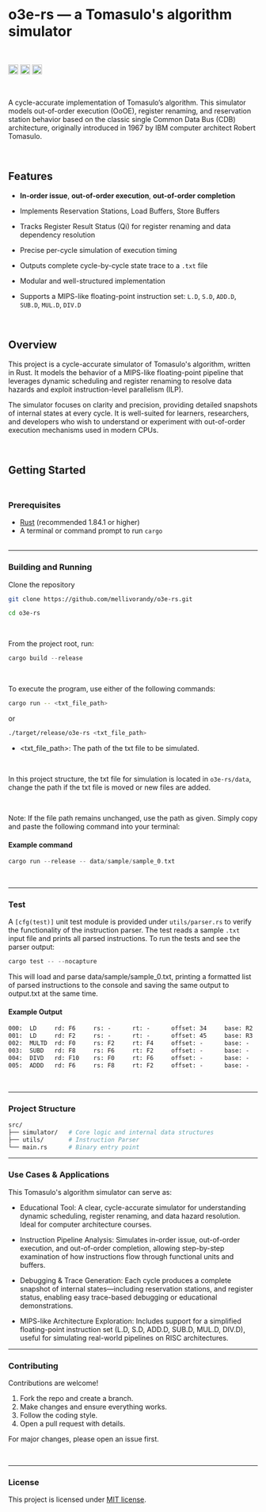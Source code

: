 # o3e-rs &mdash; a Tomasulo's algorithm simulator 

<br>

[<img alt="github" src="https://img.shields.io/badge/MELLIVORANDY%2Fo3e--rs-%23f5cc5b?style=for-the-badge&logo=GITHUB&label=GITHUB" height="20">](https://github.com/mellivorandy/o3e-rs)
[<img alt="build" src="https://github.com/mellivorandy/o3e-rs/actions/workflows/rust.yml/badge.svg" height="20">](https://github.com/mellivorandy/o3e-rs/actions)
[<img alt="license" src="https://img.shields.io/github/license/mellivorandy/o3e-rs?style=for-the-badge&logo=GITHUB&color=light%20green" height="20">](https://github.com/mellivorandy/o3e-rs?tab=MIT-1-ov-file)

<br>

A cycle-accurate implementation of Tomasulo’s algorithm. This simulator models out-of-order execution (OoOE), register renaming, and reservation station behavior based on the classic single Common Data Bus (CDB) architecture, originally introduced in 1967 by IBM computer architect Robert Tomasulo.

<br>

## Features

- **In-order issue**, **out-of-order execution**, **out-of-order completion**

- Implements Reservation Stations, Load Buffers, Store Buffers

- Tracks Register Result Status (Qi) for register renaming and data dependency resolution

- Precise per-cycle simulation of execution timing

- Outputs complete cycle-by-cycle state trace to a `.txt` file

- Modular and well-structured implementation

- Supports a MIPS-like floating-point instruction set: `L.D`, `S.D`, `ADD.D`, `SUB.D`, `MUL.D`, `DIV.D`

<br>

## Overview

This project is a cycle-accurate simulator of Tomasulo's algorithm, written in Rust. It models the behavior of a MIPS-like floating-point pipeline that leverages dynamic scheduling and register renaming to resolve data hazards and exploit instruction-level parallelism (ILP).

The simulator focuses on clarity and precision, providing detailed snapshots of internal states at every cycle. It is well-suited for learners, researchers, and developers who wish to understand or experiment with out-of-order execution mechanisms used in modern CPUs.

<br>

## Getting Started <br><br>

### Prerequisites

- [Rust](https://www.rust-lang.org/) (recommended 1.84.1 or higher)
- A terminal or command prompt to run `cargo`
<br><br>
---

### Building and Running

Clone the repository

```bash
git clone https://github.com/mellivorandy/o3e-rs.git
```

```bash
cd o3e-rs
```

<br>

From the project root, run:

```Rust
cargo build --release
```

<br>

To execute the program, use either of the following commands:

```bash
cargo run -- <txt_file_path>
```

or

```bash
./target/release/o3e-rs <txt_file_path>
```

- <txt_file_path>: The path of the txt file to be simulated.

<br>

In this project structure, the txt file for simulation is located in `o3e-rs/data`, change the path if the txt file is moved or new files are added.

<br>

Note: If the file path remains unchanged, use the path as given. Simply copy and paste the following command into your terminal:

#### Example command

```Rust
cargo run --release -- data/sample/sample_0.txt
```

<br>

---

### Test

A `[cfg(test)]` unit test module is provided under `utils/parser.rs` to verify the functionality of the instruction parser. The test reads a sample `.txt` input file and prints all parsed instructions. To run the tests and see the parser output:

```Rust
cargo test -- --nocapture
```

This will load and parse data/sample/sample_0.txt, printing a formatted list of parsed instructions to the console and saving the same output to output.txt at the same time.

#### Example Output

```txt
000:  LD     rd: F6     rs: -      rt: -      offset: 34     base: R2
001:  LD     rd: F2     rs: -      rt: -      offset: 45     base: R3
002:  MULTD  rd: F0     rs: F2     rt: F4     offset: -      base: -
003:  SUBD   rd: F8     rs: F6     rt: F2     offset: -      base: -
004:  DIVD   rd: F10    rs: F0     rt: F6     offset: -      base: -
005:  ADDD   rd: F6     rs: F8     rt: F2     offset: -      base: -
```

<br>

---

### Project Structure

```bash
src/
├── simulator/   # Core logic and internal data structures
├── utils/       # Instruction Parser
└── main.rs      # Binary entry point
```

---

### Use Cases & Applications

This Tomasulo's algorithm simulator can serve as:

- Educational Tool: A clear, cycle-accurate simulator for understanding dynamic scheduling, register renaming, and data hazard resolution. Ideal for computer architecture courses.

- Instruction Pipeline Analysis: Simulates in-order issue, out-of-order execution, and out-of-order completion, allowing step-by-step examination of how instructions flow through functional units and buffers.

- Debugging & Trace Generation: Each cycle produces a complete snapshot of internal states—including reservation stations, and register status, enabling easy trace-based debugging or educational demonstrations.

- MIPS-like Architecture Exploration: Includes support for a simplified floating-point instruction set (L.D, S.D, ADD.D, SUB.D, MUL.D, DIV.D), useful for simulating real-world pipelines on RISC architectures.

---

### Contributing

Contributions are welcome!  

1. Fork the repo and create a branch.  
2. Make changes and ensure everything works.  
3. Follow the coding style.  
4. Open a pull request with details.  

For major changes, please open an issue first.

<br>

---

### License

This project is licensed under <a href="LICENSE">MIT license</a>.
